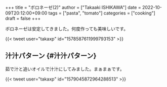 +++
title = "ボロネーゼ(2)"
author = ["Takaaki ISHIKAWA"]
date = 2022-10-09T20:12:00+09:00
tags = ["pasta", "tomato"]
categories = ["cooking"]
draft = false
+++

ボロネーゼは安定してきました。何度作っても美味しいです。  

{{< tweet user="takaxp" id="1578587611999793153" >}}  


## 汁汁パターン {#汁汁パターン}

茹で汁と追いオイルで汁汁にしてみました。まぁまぁです。  

{{< tweet user="takaxp" id="1579045872964288513" >}}
